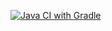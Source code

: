 [![Java CI with Gradle](https://github.com/MilanaVladimirKi/3testVI/actions/workflows/gradle.yml/badge.svg)](https://github.com/MilanaVladimirKi/3testVI/actions/workflows/gradle.yml)
